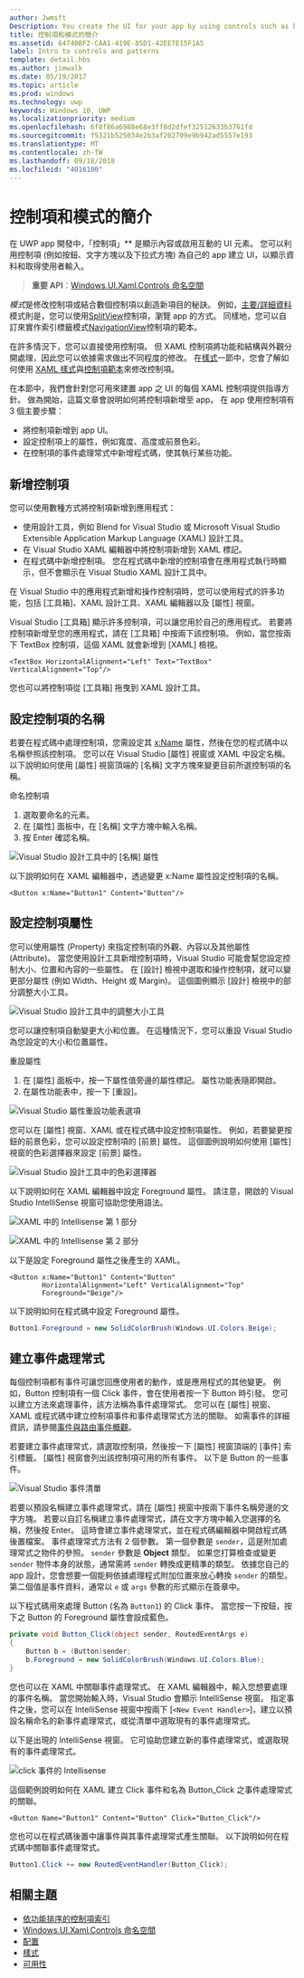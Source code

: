 ```yaml
---
author: Jwmsft
Description: You create the UI for your app by using controls such as buttons, text boxes, and combo boxes to display data and get user input. Here, we show you how to add controls to your app.
title: 控制項和模式的簡介
ms.assetid: 64740BF2-CAA1-419E-85D1-42EE7E15F1A5
label: Intro to controls and patterns
template: detail.hbs
ms.author: jimwalk
ms.date: 05/19/2017
ms.topic: article
ms.prod: windows
ms.technology: uwp
keywords: Windows 10, UWP
ms.localizationpriority: medium
ms.openlocfilehash: 6f8f86a6988e68e3ff8d2dfef32512633b3761fd
ms.sourcegitcommit: f5321b525034e2b3af202709e9b942ad5557e193
ms.translationtype: MT
ms.contentlocale: zh-TW
ms.lasthandoff: 09/18/2018
ms.locfileid: "4016100"
---
```

# <a name="intro-to-controls-and-patterns"></a>控制項和模式的簡介

在 UWP app 開發中，「控制項」** 是顯示內容或啟用互動的 UI 元素。 您可以利用控制項 (例如按鈕、文字方塊以及下拉式方塊) 為自己的 app 建立 UI，以顯示資料和取得使用者輸入。

> **重要 API**：[Windows.UI.Xaml.Controls 命名空間](https://msdn.microsoft.com/library/windows/apps/windows.ui.xaml.controls.aspx)

*模式*是修改控制項或結合數個控制項以創造新項目的秘訣。 例如，[主要/詳細資料](master-details.md)模式則是，您可以使用[SplitView](split-view.md)控制項，瀏覽 app 的方式。 同樣地，您可以自訂來實作索引標籤模式[NavigationView](navigationview.md)控制項的範本。

在許多情況下，您可以直接使用控制項。 但 XAML 控制項將功能和結構與外觀分開處理，因此您可以依據需求做出不同程度的修改。 在[樣式](../style/index.md)一節中，您會了解如何使用 [XAML 樣式](xaml-styles.md)與[控制項範本](control-templates.md)來修改控制項。

在本節中，我們會針對您可用來建置 app 之 UI 的每個 XAML 控制項提供指導方針。 做為開始，這篇文章會說明如何將控制項新增至 app。 在 app 使用控制項有 3 個主要步驟：

- 將控制項新增到 app UI。
- 設定控制項上的屬性，例如寬度、高度或前景色彩。
- 在控制項的事件處理常式中新增程式碼，使其執行某些功能。 

## <a name="add-a-control"></a>新增控制項
您可以使用數種方式將控制項新增到應用程式：
 
- 使用設計工具，例如 Blend for Visual Studio 或 Microsoft Visual Studio Extensible Application Markup Language (XAML) 設計工具。 
- 在 Visual Studio XAML 編輯器中將控制項新增到 XAML 標記。 
- 在程式碼中新增控制項。 您在程式碼中新增的控制項會在應用程式執行時顯示，但不會顯示在 Visual Studio XAML 設計工具中。

在 Visual Studio 中的應用程式新增和操作控制項時，您可以使用程式的許多功能，包括 [工具箱]、XAML 設計工具、XAML 編輯器以及 [屬性] 視窗。 

Visual Studio [工具箱] 顯示許多控制項，可以讓您用於自己的應用程式。 若要將控制項新增至您的應用程式，請在 [工具箱] 中按兩下該控制項。 例如，當您按兩下 TextBox 控制項，這個 XAML 就會新增到 [XAML] 檢視。 

```xaml
<TextBox HorizontalAlignment="Left" Text="TextBox" VerticalAlignment="Top"/>
```

您也可以將控制項從 [工具箱] 拖曳到 XAML 設計工具。

## <a name="set-the-name-of-a-control"></a>設定控制項的名稱

若要在程式碼中處理控制項，您需設定其 [x:Name](../../xaml-platform/x-name-attribute.md) 屬性，然後在您的程式碼中以名稱參照該控制項。 您可以在 Visual Studio [屬性] 視窗或 XAML 中設定名稱。 以下說明如何使用 [屬性] 視窗頂端的 [名稱] 文字方塊來變更目前所選控制項的名稱。

命名控制項
1. 選取要命名的元素。
2. 在 [屬性] 面板中，在 [名稱] 文字方塊中輸入名稱。
3. 按 Enter 確認名稱。

![Visual Studio 設計工具中的 [名稱] 屬性](images/add-controls-control-name-designer.png)

以下說明如何在 XAML 編輯器中，透過變更 x:Name 屬性設定控制項的名稱。

```xaml
<Button x:Name="Button1" Content="Button"/>
```

## <a name="set-the-control-properties"></a>設定控制項屬性 

您可以使用屬性 (Property) 來指定控制項的外觀、內容以及其他屬性 (Attribute)。 當您使用設計工具新增控制項時，Visual Studio 可能會幫您設定控制大小、位置和內容的一些屬性。 在 [設計] 檢視中選取和操作控制項，就可以變更部分屬性 (例如 Width、Height 或 Margin)。 這個圖例顯示 [設計] 檢視中的部分調整大小工具。 

![Visual Studio 設計工具中的調整大小工具](images/add-controls-resizing-designer.png)

您可以讓控制項自動變更大小和位置。 在這種情況下，您可以重設 Visual Studio 為您設定的大小和位置屬性。

重設屬性
1. 在 [屬性] 面板中，按一下屬性值旁邊的屬性標記。 屬性功能表隨即開啟。
2. 在屬性功能表中，按一下 [重設]。

![Visual Studio 屬性重設功能表選項](images/add-controls-property-reset.png)

您可以在 [屬性] 視窗、XAML 或在程式碼中設定控制項屬性。 例如，若要變更按鈕的前景色彩，您可以設定控制項的 [前景] 屬性。 這個圖例說明如何使用 [屬性] 視窗的色彩選擇器來設定 [前景] 屬性。 

![Visual Studio 設計工具中的色彩選擇器](images/add-controls-foreground-designer.png)

以下說明如何在 XAML 編輯器中設定 Foreground 屬性。 請注意，開啟的 Visual Studio IntelliSense 視窗可協助您使用語法。 

![XAML 中的 Intellisense 第 1 部分](images/add-controls-foreground-xaml.png)

![XAML 中的 Intellisense 第 2 部分](images/add-controls-foreground-xaml-2.png)

以下是設定 Foreground 屬性之後產生的 XAML。 

```xaml
<Button x:Name="Button1" Content="Button" 
        HorizontalAlignment="Left" VerticalAlignment="Top"
        Foreground="Beige"/>
```

以下說明如何在程式碼中設定 Foreground 屬性。 

```csharp
Button1.Foreground = new SolidColorBrush(Windows.UI.Colors.Beige);
```

## <a name="create-an-event-handler"></a>建立事件處理常式 

每個控制項都有事件可讓您回應使用者的動作，或是應用程式的其他變更。 例如，Button 控制項有一個 Click 事件，會在使用者按一下 Button 時引發。 您可以建立方法來處理事件，該方法稱為事件處理常式。 您可以在 [屬性] 視窗、XAML 或程式碼中建立控制項事件和事件處理常式方法的關聯。 如需事件的詳細資訊，請參閱[事件與路由事件概觀](../../xaml-platform/events-and-routed-events-overview.md)。

若要建立事件處理常式，請選取控制項，然後按一下 [屬性] 視窗頂端的 [事件] 索引標籤。 [屬性] 視窗會列出該控制項可用的所有事件。 以下是 Button 的一些事件。

![Visual Studio 事件清單](images/add-controls-add-event-designer.png)

若要以預設名稱建立事件處理常式，請在 [屬性] 視窗中按兩下事件名稱旁邊的文字方塊。 若要以自訂名稱建立事件處理常式，請在文字方塊中輸入您選擇的名稱，然後按 Enter。 這時會建立事件處理常式，並在程式碼編輯器中開啟程式碼後置檔案。 事件處理常式方法有 2 個參數。 第一個參數是 `sender`，這是附加處理常式之物件的參照。 `sender` 參數是 **Object** 類型。 如果您打算檢查或變更 `sender` 物件本身的狀態，通常需將 `sender` 轉換成更精準的類型。 依據您自己的 app 設計，您會想要一個能夠依據處理程式附加位置來放心轉換 `sender` 的類型。 第二個值是事件資料，通常以 `e` 或 `args` 參數的形式顯示在簽章中。

以下程式碼用來處理 Button (名為 `Button1`) 的 Click 事件。 當您按一下按鈕，按下之 Button 的 Foreground 屬性會設成藍色。 

```csharp
private void Button_Click(object sender, RoutedEventArgs e)
{
    Button b = (Button)sender;
    b.Foreground = new SolidColorBrush(Windows.UI.Colors.Blue);
}
```

您也可以在 XAML 中關聯事件處理常式。 在 XAML 編輯器中，輸入您想要處理的事件名稱。 當您開始輸入時，Visual Studio 會顯示 IntelliSense 視窗。 指定事件之後，您可以在 IntelliSense 視窗中按兩下 [`<New Event Handler>`]，建立以預設名稱命名的新事件處理常式，或從清單中選取現有的事件處理常式。 

以下是出現的 IntelliSense 視窗。 它可協助您建立新的事件處理常式，或選取現有的事件處理常式。

![click 事件的 Intellisense](images/add-controls-add-event-xaml.png)

這個範例說明如何在 XAML 建立 Click 事件和名為 Button_Click 之事件處理常式的關聯。 

```xaml
<Button Name="Button1" Content="Button" Click="Button_Click"/>
```

您也可以在程式碼後置中讓事件與其事件處理常式產生關聯。 以下說明如何在程式碼中關聯事件處理常式。

```csharp
Button1.Click += new RoutedEventHandler(Button_Click);
```

## <a name="related-topics"></a>相關主題

-   [依功能排序的控制項索引](controls-by-function.md)
-   [Windows.UI.Xaml.Controls 命名空間](https://msdn.microsoft.com/library/windows/apps/windows.ui.xaml.controls.aspx)
-   [配置](../layout/index.md)
-   [樣式](../style/index.md)
-   [可用性](../usability/index.md)
